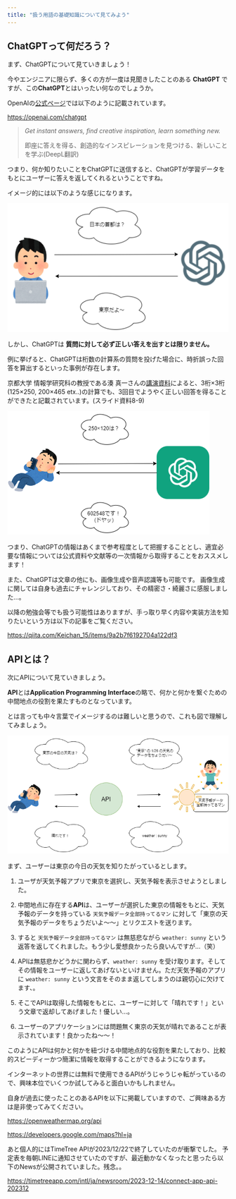 ```yaml
---
title: "扱う用語の基礎知識について見てみよう"
---
```

## ChatGPTって何だろう？
まず、ChatGPTについて見ていきましょう！

今やエンジニアに限らず、多くの方が一度は見聞きしたことのある **ChatGPT** ですが、この**ChatGPT**とはいったい何なのでしょうか。

OpenAIの[公式ページ](https://openai.com/chatgpt)では以下のように記載されています。

https://openai.com/chatgpt

> *Get instant answers, find creative inspiration, learn something new.*
> 
> 即座に答えを得る、創造的なインスピレーションを見つける、新しいことを学ぶ(DeepL翻訳)

つまり、何か知りたいことをChatGPTに送信すると、ChatGPTが学習データをもとにユーザーに答えを返してくれるということですね。

イメージ的には以下のような感じになります。

![](/images/chatgpt.png)

しかし、ChatGPTは **質問に対して必ず正しい答えを出すとは限りません。**

例に挙げると、ChatGPTは桁数の計算系の質問を投げた場合に、時折誤った回答を算出するといった事例が存在します。

京都大学 情報学研究科の教授である湊 真一さんの[講演資料](https://www.nii.ac.jp/event/upload/20230707-03_Minato.pdf)によると、3桁×3桁 (125×250, 200×465 etx..)の計算でも、3回目でようやく正しい回答を得ることができたと記載されています。(スライド資料8-9)

![](/images/chatgpt_calc.png)

つまり、ChatGPTの情報はあくまで参考程度として把握することとし、適宜必要な情報については公式資料や文献等の一次情報から取得することをおススメします！

また、ChatGPTは文章の他にも、画像生成や音声認識等も可能です。
画像生成に関しては自身も過去にチャレンジしており、その精密さ・綺麗さに感服しました…。

以降の勉強会等でも扱う可能性はありますが、手っ取り早く内容や実装方法を知りたいという方は以下の記事をご覧ください。

https://qiita.com/Keichan_15/items/9a2b7f6192704a122df3

## APIとは？
次にAPIについて見ていきましょう。

**API**とは**Application Programming Interface**の略で、何かと何かを繋ぐための中間地点の役割を果たすものとなっています。

とは言っても中々言葉でイメージするのは難しいと思うので、これも図で理解してみましょう。

![](/images/api.png)

まず、ユーザーは東京の今日の天気を知りたがっているとします。

1. ユーザが天気予報アプリで東京を選択し、天気予報を表示させようとしました。

2. 中間地点に存在する**API**は、ユーザーが選択した東京の情報をもとに、天気予報のデータを持っている ```天気予報データ全部持ってるマン``` に対して「東京の天気予報のデータをちょうだいよ～～」とリクエストを送ります。

3. すると ```天気予報データ全部持ってるマン``` は無慈悲ながら ```weather: sunny``` という返答を返してくれました。もう少し愛想良かったら良いんですが…（笑）

4. APIは無慈悲かどうかに関わらず、```weather: sunny``` を受け取ります。そしてその情報をユーザーに返してあげないといけません。ただ天気予報のアプリに ```weather: sunny``` という文言をそのまま返してしまうのは親切心に欠けてます、。

5. そこでAPIは取得した情報をもとに、ユーザーに対して「晴れです！」という文章で返却してあげました！優しい…。

6. ユーザーのアプリケーションには問題無く東京の天気が晴れであることが表示されています！良かったね～～！

このようにAPIは何かと何かを紐づける中間地点的な役割を果たしており、比較的スピーディーかつ簡潔に情報を取得することができるようになります。

インターネットの世界には無料で使用できるAPIがうじゃうじゃ転がっているので、興味本位でいくつか試してみると面白いかもしれません。

自身が過去に使ったことのあるAPIを以下に掲載していますので、ご興味ある方は是非使ってみてください。

https://openweathermap.org/api

https://developers.google.com/maps?hl=ja

あと個人的にはTimeTree APIが2023/12/22で終了していたのが衝撃でした。
予定表を毎朝LINEに通知させていたのですが、最近動かなくなったと思ったら以下のNewsが公開されていました。残念。。

https://timetreeapp.com/intl/ja/newsroom/2023-12-14/connect-app-api-202312